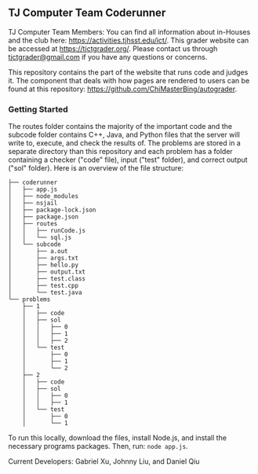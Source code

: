 ## TJ Computer Team Coderunner

TJ Computer Team Members: You can find all information about in-Houses and the club here: https://activities.tjhsst.edu/ict/.
This grader website can be accessed at https://tjctgrader.org/.
Please contact us through tjctgrader@gmail.com if you have any questions or concerns.

This repository contains the part of the website that runs code and judges it. The component that deals with how pages are rendered to users can be found at this repository: https://github.com/ChiMasterBing/autograder.

### Getting Started

The routes folder contains the majority of the important code and the subcode folder contains C++, Java, and Python files that the server will write to, execute, and check the results of.
The problems are stored in a separate directory than this repository and each problem has a folder containing a checker ("code" file), input ("test" folder), and correct output ("sol" folder).
Here is an overview of the file structure:
```
├── coderunner
│   ├── app.js
│   ├── node_modules
│   ├── nsjail
│   ├── package-lock.json
│   ├── package.json
│   ├── routes
│   │   ├── runCode.js
│   │   └── sql.js
│   └── subcode
│       ├── a.out
│       ├── args.txt
│       ├── hello.py
│       ├── output.txt
│       ├── test.class
│       ├── test.cpp
│       └── test.java
└── problems
    ├── 1
    │   ├── code
    │   ├── sol
    │   │   ├── 0
    │   │   ├── 1
    │   │   ├── 2
    │   └── test
    │       ├── 0
    │       ├── 1
    │       └── 2
    ├── 2
    │   ├── code
    │   ├── sol
    │   │   ├── 0
    │   │   ├── 1
    │   └── test
    │       ├── 0
    │       └── 1
```

To run this locally, download the files, install Node.js, and install the necessary programs packages. Then, run:
```node app.js```.

Current Developers: Gabriel Xu, Johnny Liu, and Daniel Qiu
